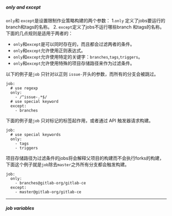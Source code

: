 ##### only and except
`only`和 `except`是设置限制作业策略构建的两个参数：
  1.`only` 定义了jobs要运行的branch和tags的名称。
  2. `except`定义了jobs不运行哪些branch 和tags的名称。
  下面的几点规则是适用于两者的：
  * `only`和`except`是可以同时存在的，而且都会过滤两者的条件。
  * `only`和`except`允许使用正则表达式。
  * `only`和`except`允许使用特定的关键字：`branches`,`tags`,`triggers`。
  * `only`和`except`允许使用特殊的项目存储路径来作为过滤条件。

以下的例子是`job` 只针对以正则 `issue-`开头的参数，而所有的分支会被跳过。
```
job:
  # use regexp
  only:
    - /^issue-.*$/
  # use special keyword
  except:
    - branches
```
下面的例子是`job` 只对标记的标签起作用，或者通过 API 触发器请求构建。
```
job:
  # use special keywords
  only:
    - tags
    - triggers
```
项目存储路径为过滤条件的jobs将会解释父项目的构建而不会执行forks的构建，下面这个例子就是`job`除去`master`之外所有分支都会触发构建。
```
job:
  only:
    - branches@gitlab-org/gitlab-ce
  except:
    - master@gitlab-org/gitlab-ce
```
---
##### job variables
